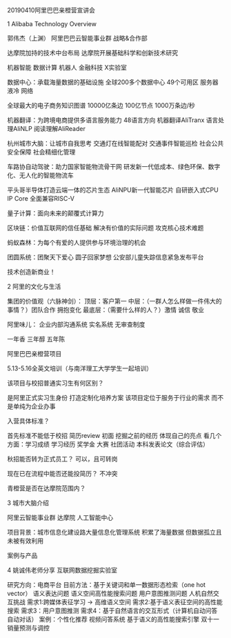 20190410阿里巴巴亲橙营宣讲会

1 Alibaba Technology Overview

郭伟杰（上渊） 阿里巴巴云智能事业群 战略&合作部

达摩院加持的技术中台布局
达摩院开展基础科学和创新技术研究

机器智能 数据计算 机器人 金融科技 X实验室

数据中心：承载海量数据的基础设施 全球200多个数据中心 49个可用区
服务器 液冷 网络

全球最大的电子商务知识图谱
10000亿条边 100亿节点 1000万条边/秒

机器翻译：为跨境电商提供多语言服务能力
48语言方向
机器翻译AliTranx 语言处理AliNLP 阅读理解AliReader

杭州城市大脑：让城市自我思考
交通灯在线智能配对 交通事件智能巡检 社会公共安全保障 社会精细化管理

车路协自动驾驶：助力国家智能物流骨干网
研发新一代低成本、绿色环保、数字化、无人化的智能物流车

平头哥半导体打造云端一体的芯片生态
AliNPU新一代智能芯片 自研嵌入式CPU IP Core 全面兼容RISC-V

量子计算：面向未来的颠覆式计算力

区块链：价值互联网的信任基础
解决有价值的实际问题 攻克核心技术难题

蚂蚁森林：为每个有爱的人提供参与环境治理的机会

团圆系统：团聚天下爱心 圆子回家梦想
公安部儿童失踪信息紧急发布平台

技术创造新商业！

2 阿里的文化与生活

集团的价值观（六脉神剑）：
顶层：客户第一
中层：（一群人怎么样做一件伟大的事情？）团队合作 拥抱变化
最底层：（需要什么样的人？）激情 诚信 敬业

阿里味儿：
企业内部沟通系统 实名系统 无审查制度

一年香 三年醇 五年陈

阿里巴巴亲橙营项目

5.13-5.16全英文培训（与南洋理工大学学生一起培训）

该项目与校招普通实习生有何区别？

是阿里正式实习生身份
打造定制化培养方案
该项目定位于服务于行业的需求 而不是单纯为企业办事

入营具体标准？

首先标准不能低于校招 简历review 初面
挖掘之前的经历 体现自己的亮点
看几个方面：学习成绩 学习经历 奖学金 大赛 社团活动 本科发表论文（综合评估）

秋招能否转为正式员工？
可以，且可转岗

现在已在流程中能否还能投简历？
不冲突

青橙营是否在达摩院范围内？


3 城市大脑介绍

阿里云智能事业群 达摩院 人工智能中心

项目背景：城市信息化建设路大量信息化管理系统 积累了海量数据 但数据孤立且未被有效利用

案例与产品

4 姚诚伟老师分享
互联网数据挖掘实验室

研究方向：电商平台
目前方法：基于关键词和单一数据形态检索（one hot vector） 语义表达问题 语义空间高性能搜索问题 用户意图推测问题 人机自然交互挑战
需求1:跨媒体表征学习 -> 高维语义空间 需求2:基于语义表征空间的高性能搜索
需求3：用户意图推测 需求4：基于自然语言的交互形式（计算机自动问答 自动对话）
案例：个性化推荐 视频问答系统 基于语义的高性能搜索引擎 双十一销量预测与调控



